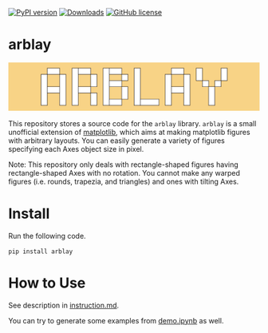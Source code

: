 [![PyPI version](https://badge.fury.io/py/arblay.svg)](https://badge.fury.io/py/arblay)
[![Downloads](https://pepy.tech/badge/arblay)](https://pepy.tech/project/arblay)
[![GitHub license](https://img.shields.io/github/license/YoshikiKubotani/arbitrary_mpl_figures)](https://github.com/YoshikiKubotani/arbitrary_mpl_figures/blob/master/LICENSE)

# arblay

<img src="https://raw.githubusercontent.com/YoshikiKubotani/arbitrary_mpl_figures/master/resources/0_readme.png">

This repository stores a source code for the `arblay` library.  `arblay` is a small unofficial extension of [matplotlib](https://github.com/matplotlib/matplotlib), which aims at making matplotlib figures with arbitrary layouts.  You can easily generate a variety of figures specifying each Axes object size in pixel.

Note: This repository only deals with rectangle-shaped figures having rectangle-shaped Axes with no rotation.  You cannot make any warped figures (i.e. rounds, trapezia, and triangles) and ones with tilting Axes.

# Install

Run the following code.

```
pip install arblay
```

# How to Use

See description in [instruction.md](/resources/instruction.md).

You can try to generate some examples from [demo.ipynb](/demo.ipynb) as well.
